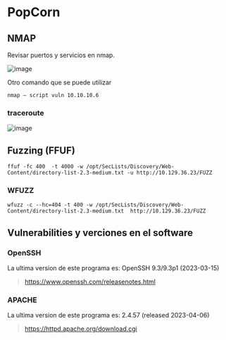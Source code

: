 # PopCorn

## NMAP
Revisar puertos y servicios en nmap.

![image](https://github.com/gecr07/PopCorn-HTB/assets/63270579/6c6b3588-44e0-4a33-a576-d013e9709484)

Otro comando que se puede utilizar

```
nmap — script vuln 10.10.10.6
```

### traceroute

![image](https://github.com/gecr07/PopCorn-HTB/assets/63270579/1aafa13c-8f3c-4419-8a43-082eda8973eb)


## Fuzzing (FFUF)

```
ffuf -fc 400  -t 4000 -w /opt/SecLists/Discovery/Web-Content/directory-list-2.3-medium.txt -u http://10.129.36.23/FUZZ
```

### WFUZZ

```
wfuzz -c --hc=404 -t 400 -w /opt/SecLists/Discovery/Web-Content/directory-list-2.3-medium.txt  http://10.129.36.23/FUZZ 
```

## Vulnerabilities y verciones en el software

### OpenSSH

La ultima version de este programa es: OpenSSH 9.3/9.3p1 (2023-03-15)

>  https://www.openssh.com/releasenotes.html


### APACHE

La ultima version de este programa es: 2.4.57 (released 2023-04-06)

> https://httpd.apache.org/download.cgi







